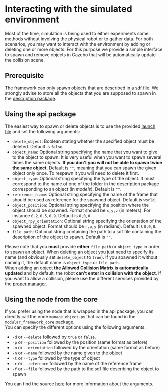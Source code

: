 # Interacting with the simulated environment
Most of the time, simulation is being used to either experiments some methods without involving the physical robot or to gather data. For both scenarios, you may want to interact with the environment by adding or deleting one or more objects. For this purpose we provide a simple interface to spawn and remove objects in Gazebo that will be automatically update the collision scene.

## Prerequisite
The framework can only spawn objects that are described in a [sdf file](http://gazebosim.org/tutorials?tut=build_model). We strongly advise to store all the objects that you are supposed to spawn in the [description package](./description_package.md).

## Using the api package
The easiest way to spawn or delete objects is to use the provided [launch file](???) and set the following arguments:
* `delete_object`: Boolean stating whether the specified object must be deleted. Default is `false`.
* `object_name`: Optional string specifying the name that you want to give to the object to spawn. It is very useful when you want to spawn several times the same objects. **If you don't you will not be able to spawn twice the same object**. Default is `""`, meaning that you can spawn the given object only once. To respawn it you will need to delete it first.
* `object_type`: Optional string specifying the type of the object. It must correspond to the name of one of the folder in the description package corresponding to an object (in *models*). Default is `""`.
* `reference_frame`: Optional string specifying the name of the frame that should be used as reference for the spawned object. Default is `world`.
* `object_position`: Optional string specifying the position where the object should be spawned. Format should be `x,y,z` (in meters). For instance `0.2,0.5,0.9`. Default is `0,0,0`
* `object_rpy_orientation`: Optional string specifying the orientation of the spawned object. Format should be `r,p,y` (in radians). Default is `0,0,0`.
* `file_path`: Optional string containing the path to a sdf file containing the description of the object to spawn. Default is `""`.

Please note that you **must** provide **either** `file_path` or `object_type` in order to spawn an object. When deleting an object you just need to specify its name (and obviously set `delete_object` to `true`). If you spawned it without naming it, the default name is `object_type` or `file_path`. <br/>
When adding an object **the Allowed Collision Matrix is automatically updated** and by default, the robot **can't enter in collision with the object**. If you want to allow a collision, please use the different services provided by the [proper manager](./managers.md).

## Using the node from the core
If you prefer using the node that is wrapped in the api package, you can directly call the node `manage_object.py` that can be found in the `modular_framework_core` package. <br/>
You can specify the different options using the following arguments:
* `-d` or `--delete` followed by `true` or `false`.
* `-p` or `--position` followed by the position (same format as before)
* `-o` or `--orientation` followed by the orientation (same format as before)
* `-n` or `--name` followed by the name given to the object
* `-t` or `--type` followed by the type of object
* `-r` or `--reference` followed by the name of the reference frame
* `-f` or `--file` followed by the path to the sdf file describing the object to spawn

You can find the source [here](???) for more information about the arguments.
<!-- Give an example with images ??? -->
